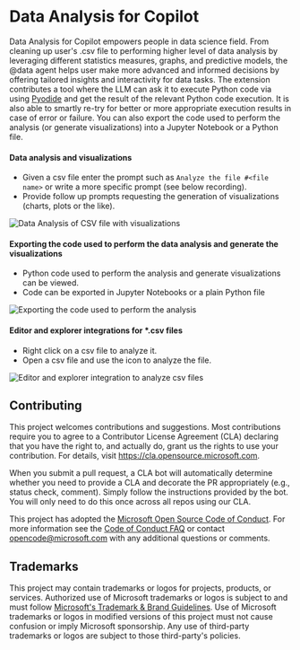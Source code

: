 # Data Analysis for Copilot

Data Analysis for Copilot empowers people in data science field. From cleaning up user's .csv file to performing higher level of data analysis by leveraging different statistics measures, graphs, and predictive models, the @data agent helps user make more advanced and informed decisions by offering tailored insights and interactivity for data tasks. The extension contributes a tool where the LLM can ask it to execute Python code via using [Pyodide](https://pyodide.org/en/stable/) and get the result of the relevant Python code execution. It is also able to smartly re-try for better or more appropriate execution results in case of error or failure. You can also export the code used to perform the analysis (or generate visualizations) into a Jupyter Notebook or a Python file.

#### Data analysis and visualizations

* Given a csv file enter the prompt such as `Analyze the file #<file name>` or write a more specific prompt (see below recording).
* Provide follow up prompts requesting the generation of visualizations (charts, plots or the like).

![Data Analysis of CSV file with visualizations](https://raw.githubusercontent.com/microsoft/vscode-jupyter/refs/heads/dataanalysis/images/data-analysis-chat.gif)

#### Exporting the code used to perform the data analysis and generate the visualizations

* Python code used to perform the analysis and generate visualizations can be viewed.
* Code can be exported in Jupyter Notebooks or a plain Python file

![Exporting the code used to perform the analysis](https://raw.githubusercontent.com/microsoft/vscode-jupyter/refs/heads/dataanalysis/images/data-analysis-export-chat-participant.gif)

#### Editor and explorer integrations for *.csv files

* Right click on a csv file to analyze it.
* Open a csv file and use the icon to analyze the file.

![Editor and explorer integration to analyze csv files](https://raw.githubusercontent.com/microsoft/vscode-jupyter/refs/heads/dataanalysis/images/data-analysis-csv.gif)


## Contributing

This project welcomes contributions and suggestions.  Most contributions require you to agree to a
Contributor License Agreement (CLA) declaring that you have the right to, and actually do, grant us
the rights to use your contribution. For details, visit https://cla.opensource.microsoft.com.

When you submit a pull request, a CLA bot will automatically determine whether you need to provide
a CLA and decorate the PR appropriately (e.g., status check, comment). Simply follow the instructions
provided by the bot. You will only need to do this once across all repos using our CLA.

This project has adopted the [Microsoft Open Source Code of Conduct](https://opensource.microsoft.com/codeofconduct/).
For more information see the [Code of Conduct FAQ](https://opensource.microsoft.com/codeofconduct/faq/) or
contact [opencode@microsoft.com](mailto:opencode@microsoft.com) with any additional questions or comments.

## Trademarks

This project may contain trademarks or logos for projects, products, or services. Authorized use of Microsoft
trademarks or logos is subject to and must follow
[Microsoft's Trademark & Brand Guidelines](https://www.microsoft.com/en-us/legal/intellectualproperty/trademarks/usage/general).
Use of Microsoft trademarks or logos in modified versions of this project must not cause confusion or imply Microsoft sponsorship.
Any use of third-party trademarks or logos are subject to those third-party's policies.
